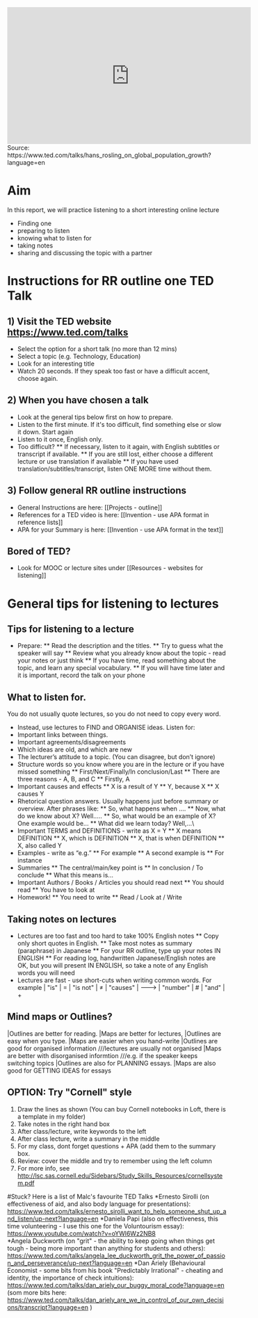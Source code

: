 <iframe src="https://embed-ssl.ted.com/talks/lang/en/hans_rosling_on_global_population_growth.html" width="560" height="315" frameborder="0" scrolling="no" webkitAllowFullScreen mozallowfullscreen allowFullScreen></iframe>
Source: https://www.ted.com/talks/hans_rosling_on_global_population_growth?language=en

# Aim
In this report, we will practice listening to a short interesting online lecture
* Finding one
* preparing to listen
* knowing what to listen for
* taking notes
* sharing and discussing the topic with a partner



# Instructions for RR outline one TED Talk
## 1) Visit the TED website https://www.ted.com/talks
* Select the option for a short talk (no more than 12 mins)
* Select a topic (e.g. Technology, Education)
* Look for an interesting title
* Watch 20 seconds. If they speak too fast or have a difficult accent, choose again.

## 2) When you have chosen a talk
* Look at the general tips below first on how to prepare.
* Listen to the first minute. If it's too difficult, find something else or slow it down. Start again
* Listen to it once, English only.
* Too difficult?
** If necessary, listen to it again, with English subtitles or transcript if available.
** If you are still lost, either choose a different lecture or use translation if available
** If you have used translation/subtitles/transcript, listen ONE MORE time without them.

## 3) Follow general RR outline instructions
* General Instructions are here: [[Projects - outline]]
* References for a TED video is here: [[Invention - use APA format in reference lists]]
* APA for your Summary is here: [[Invention - use APA format in the text]]

## Bored of TED?
* Look for MOOC or lecture sites under [[Resources - websites for listening]]


# General tips for listening to lectures
## Tips for listening to a lecture
* Prepare:
** Read the description and the titles.
** Try to guess what the speaker will say
** Review what you already know about the topic - read your notes or just think
** If you have time, read something about the topic, and learn any special vocabulary.
** If you will have time later and it is important, record the talk on your phone


## What to listen for.
You do not usually quote lectures, so you do not need to copy every word.
* Instead, use lectures to FIND and ORGANISE ideas. Listen for:
* Important links between things.
* Important agreements/disagreements
* Which ideas are old, and which are new
* The lecturer’s attitude to a topic.  (You can disagree, but don’t ignore)
* Structure words so you know where you are in the lecture or if you have missed something
** First/Next/Finally/In conclusion/Last
** There are three reasons - A, B, and C
** Firstly, A
* Important causes and effects
** X is a result of Y
** Y, because X
** X causes Y
* Rhetorical question answers. Usually happens just before summary or overview. After phrases like:
** So, what happens when ....
** Now, what do we know about X?  Well.....
** So, what would be an example of X?  One example would be...
** What did we learn today? Well,...\
* Important TERMS and DEFINITIONS - write as X = Y
** X means DEFINITION
** X, which is DEFINITION
** X, that is when DEFINITION
** X, also called Y
* Examples - write as “e.g.”
** For example
** A second example is
** For instance
* Summaries
** 	The central/main/key point is
** 	In conclusion / To conclude
** 	What this means is...
* Important Authors / Books / Articles you should read next
** You should read
** You have to look at
* Homework!
** You need to write
** Read / Look at / Write

## Taking notes on lectures
* Lectures are too fast and too hard to take 100% English notes
** Copy only short quotes in English.
** Take most notes as summary (paraphrase) in Japanese
** For your RR outline, type up your notes IN ENGLISH
** For reading log, handwritten Japanese/English notes are OK, but you will present IN ENGLISH, so take a note of any English words you will need
* Lectures are fast - use short-cuts when writing common words. For example
|	"is" 		|	=
|	"is not"	|	≠
|	"causes"	|	--->
|	"number"	|	# 
|	"and"		|	+ 

## Mind maps or Outlines?
|Outlines are better for reading.	|Maps are better for lectures,
|Outlines are easy when you type.	|Maps are easier when you hand-write
|Outlines are good for organised information ///lectures are usually not organised |Maps are better with disorganised informtion ///e.g. if the speaker keeps switching topics
|Outlines are also for PLANNING essays.	|Maps are also good for GETTING IDEAS for essays

## OPTION: Try "Cornell" style
1) Draw the lines as shown (You can buy Cornell notebooks in Loft, there is a template in my folder)
2) Take notes in the right hand box
3) After class/lecture, write keywords to the left
4) After class lecture, write a summary in the middle
5) For my class, dont forget questions +  APA (add them to the summary box.
6) Review: cover the middle and try to remember using the left column
7) For more info, see http://lsc.sas.cornell.edu/Sidebars/Study_Skills_Resources/cornellsystem.pdf


#Stuck? Here is a list of Malc's favourite TED Talks
*Ernesto Sirolli (on effectiveness of aid, and also body language for presentations): https://www.ted.com/talks/ernesto_sirolli_want_to_help_someone_shut_up_and_listen/up-next?language=en
*Daniela Papi (also on effectiveness, this time volunteering - I use this one for the Voluntourism essay): https://www.youtube.com/watch?v=oYWl6Wz2NB8  
*Angela Duckworth (on "grit" - the ability to keep going when things get tough - being more important than anything for students and others): https://www.ted.com/talks/angela_lee_duckworth_grit_the_power_of_passion_and_perseverance/up-next?language=en
*Dan Ariely (Behavioural Economist - some bits from his book "Predictably Irrational" - cheating and identity, the importance of check intuitions): https://www.ted.com/talks/dan_ariely_our_buggy_moral_code?language=en (som more bits here: https://www.ted.com/talks/dan_ariely_are_we_in_control_of_our_own_decisions/transcript?language=en )


